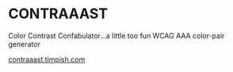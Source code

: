 # CONTRAAAST
Color Contrast Confabulator…a little too fun WCAG AAA color-pair generator

[contraaast.timpish.com](https://contraaast.timpish.com)
